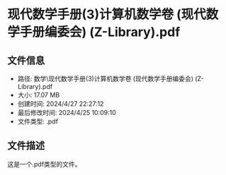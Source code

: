 ﻿# 现代数学手册(3)计算机数学卷 (现代数学手册编委会) (Z-Library).pdf

## 文件信息
- 路径: 数学\现代数学手册(3)计算机数学卷 (现代数学手册编委会) (Z-Library).pdf
- 大小: 17.07 MB
- 创建时间: 2024/4/27 22:27:12
- 最后修改时间: 2024/4/25 10:09:10
- 文件类型: .pdf

## 文件描述
这是一个.pdf类型的文件。

